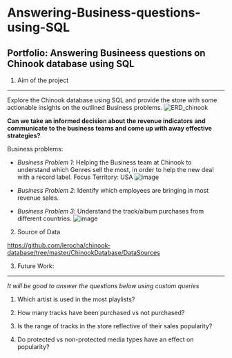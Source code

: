 # Answering-Business-questions-using-SQL

## Portfolio: Answering Busineess questions on Chinook database using SQL


1. Aim of the project
***
Explore the Chinook database using SQL and provide the store with some actionable insights on the outlined Business problems.
![ERD_chinook](https://user-images.githubusercontent.com/44321100/171297555-cb119a2a-a0d6-4e8b-85bb-34f7943ff84a.png)

**Can we take an informed decision about the revenue indicators** 
     **and communicate to the business teams and come up with away effective strategies?**


Business problems:

- *Business Problem 1*: Helping the Business team at Chinook to understand which Genres sell the most, in order to help the new deal with a record label. Focus Territory: USA
![image](https://user-images.githubusercontent.com/44321100/169695976-04d99ac0-e4ae-442f-a418-7363f62c8f2c.png)

- *Business Problem 2*: Identify which employees are bringing in most revenue sales.

- *Business Problem 3*: Understand the track/album purchases from different countries.
![image](https://user-images.githubusercontent.com/44321100/170893970-749fa676-ce3f-409e-8e8f-e00a5d779c2b.png)

    

2. Source of Data

https://github.com/lerocha/chinook-database/tree/master/ChinookDatabase/DataSources

3. Future Work:
***
*It will be good to answer the questions below using custom queries*

1. Which artist is used in the most playlists?

2. How many tracks have been purchased vs not purchased?

3. Is the range of tracks in the store reflective of their sales popularity?

4. Do protected vs non-protected media types have an effect on popularity?

